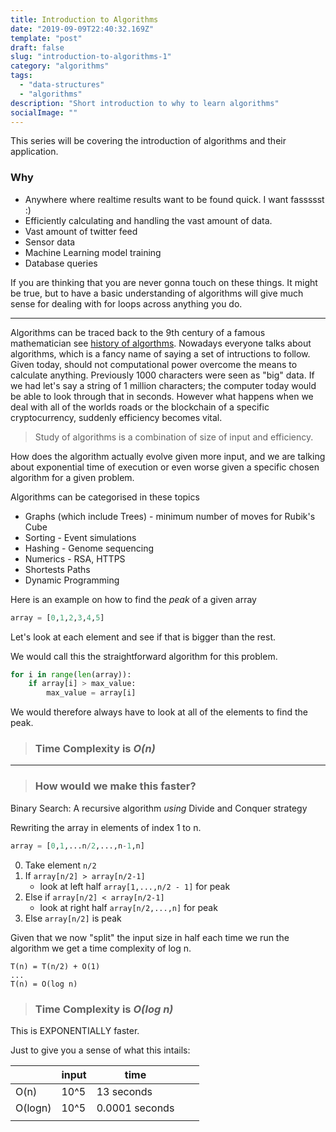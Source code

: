 ```yaml
---
title: Introduction to Algorithms
date: "2019-09-09T22:40:32.169Z"
template: "post"
draft: false
slug: "introduction-to-algorithms-1"
category: "algorithms"
tags:
  - "data-structures"
  - "algorithms"
description: "Short introduction to why to learn algorithms"
socialImage: ""
---
```


This series will be covering the introduction of algorithms and their application.

### Why
- Anywhere where realtime results want to be found quick. I want fassssst :)
- Efficiently calculating and handling the vast amount of data.
 - Vast amount of twitter feed
 - Sensor data
 - Machine Learning model training
 - Database queries

If you are thinking that you are never gonna touch on these things. It might be true, but to have a basic understanding of algorithms will give much sense for dealing with for loops across anything you do.

---
Algorithms can be traced back to the 9th century of a famous mathematician see [history of algorthms](http://cs-exhibitions.uni-klu.ac.at/index.php?id=193). Nowadays everyone talks about algorithms, which is a fancy name of saying a set of intructions to follow. Given today, should not computational power overcome the means to calculate anything. Previously 1000 characters were seen as "big" data. If we had let's say a string of 1 million characters; the computer today would be able to look through that in seconds. However what happens when we deal with all of the worlds roads or the blockchain of a specific cryptocurrency, suddenly efficiency becomes vital.
> Study of algorithms is a combination of size of input and efficiency.

How does the algorithm actually evolve given more input, and we are talking about exponential time of execution or even worse given a specific chosen algorithm for a given problem.

Algorithms can be categorised in these topics
* Graphs (which include Trees) - minimum number of moves for Rubik's Cube
* Sorting - Event simulations
* Hashing - Genome sequencing
* Numerics - RSA, HTTPS
* Shortests Paths
* Dynamic Programming


Here is an example on how to find the *peak* of a given array


```python
array = [0,1,2,3,4,5]
```

Let's look at each element and see if that is bigger than the rest.

We would call this the straightforward algorithm for this problem.

```python
for i in range(len(array)):
    if array[i] > max_value:
        max_value = array[i]
```

We would therefore always have to look at all of the elements to find the peak.

> ### Time Complexity is *O(n)*

---
> ###  How would we make this faster?

Binary Search: A recursive algorithm *using* Divide and Conquer strategy

Rewriting the array in elements of index 1 to n.
```python
array = [0,1,...n/2,...,n-1,n]
```
0. Take element `n/2`
1. If `array[n/2] > array[n/2-1]`
   - look at left half `array[1,...,n/2 - 1]` for peak
2. Else if `array[n/2] < array[n/2-1]`
    - look at right half `array[n/2,...,n]` for peak
3. Else `array[n/2]` is peak


Given that we now "split" the input size in half each time we run the algorithm we get a time complexity of log n.
```
T(n) = T(n/2) + O(1)
...
T(n) = O(log n)
```

> ### Time Complexity is *O(log n)*

This is EXPONENTIALLY faster.

Just to give you a sense of what this intails:

|          | input | time           |   |   |
|----------|-------|----------------|---|---|
| O(n)     | 10^5  | 13 seconds     |   |   |
| O(logn) | 10^5  | 0.0001 seconds |   |   |
|          |       |                |   |   |

